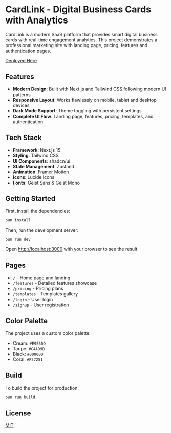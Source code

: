 # CardLink - Digital Business Cards with Analytics

CardLink is a modern SaaS platform that provides smart digital business cards with real-time engagement analytics. This project demonstrates a professional marketing site with landing page, pricing, features and authentication pages.

[Deployed Here](https://starlit-bonbon-03dab3.netlify.app/)

## Features

- **Modern Design**: Built with Next.js and Tailwind CSS following modern UI patterns
- **Responsive Layout**: Works flawlessly on mobile, tablet and desktop devices
- **Dark Mode Support**: Theme toggling with persistent settings
- **Complete UI Flow**: Landing page, features, pricing, templates, and authentication

## Tech Stack

- **Framework**: Next.js 15
- **Styling**: Tailwind CSS
- **UI Components**: shadcn/ui
- **State Management**: Zustand
- **Animation**: Framer Motion
- **Icons**: Lucide Icons
- **Fonts**: Geist Sans & Geist Mono

## Getting Started

First, install the dependencies:

```bash
bun install
```

Then, run the development server:

```bash
bun run dev
```

Open [http://localhost:3000](http://localhost:3000) with your browser to see the result.

## Pages

- `/` - Home page and landing
- `/features` - Detailed features showcase
- `/pricing` - Pricing plans
- `/templates` - Templates gallery
- `/login` - User login
- `/signup` - User registration

## Color Palette

The project uses a custom color palette:

- Cream: `#E9E6DD`
- Taupe: `#C4AD9D`
- Black: `#000000`
- Coral: `#F57251`

## Build

To build the project for production:

```bash
bun run build
```

## License

[MIT](https://choosealicense.com/licenses/mit/)
